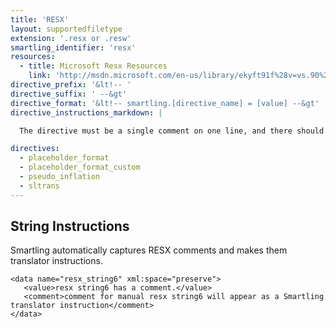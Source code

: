 ```yaml
---
title: 'RESX'
layout: supportedfiletype
extension: '.resx or .resw'
smartling_identifier: 'resx'
resources: 
  - title: Microsoft Resx Resources
    link: 'http://msdn.microsoft.com/en-us/library/ekyft91f%28v=vs.90%29.aspx'
directive_prefix: '&lt!-- '
directive_suffix: ' --&gt'
directive_format: '&lt!-- smartling.[directive_name] = [value] --&gt'
directive_instructions_markdown: |

  The directive must be a single comment on one line, and there should not be any inline trailing symbols after the directive.  Directives apply to all strings that follow them. Directives can be changed throughout the file.

directives:
  - placeholder_format
  - placeholder_format_custom
  - pseudo_inflation
  - sltrans
---
```


## String Instructions

Smartling automatically captures RESX comments and makes them translator instructions.

~~~
<data name="resx_string6" xml:space="preserve">
   <value>resx string6 has a comment.</value>
   <comment>comment for manual resx string6 will appear as a Smartling translator instruction</comment>
</data>
~~~
